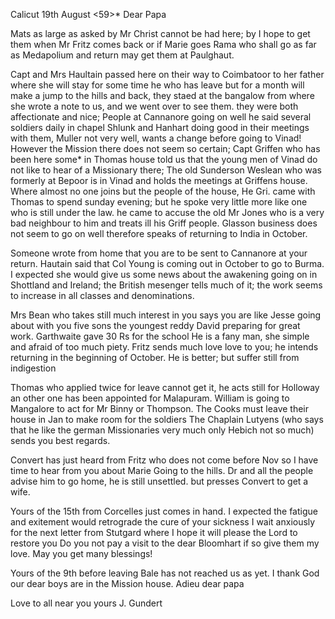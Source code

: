  Calicut 19th August <59>*
Dear Papa

Mats as large as asked by Mr Christ cannot be had here; by I hope to get them when Mr Fritz comes back or if Marie goes Rama who shall go as far as Medapolium and return may get them at Paulghaut.

Capt and Mrs Haultain passed here on their way to Coimbatoor to her father where she will stay for some time he who has leave but for a month will make a jump to the hills and back, they staed at the bangalow from where she wrote a note to us, and we went over to see them. they were both affectionate and nice; People at Cannanore going on well he said several soldiers daily in chapel Shlunk and Hanhart doing good in their meetings with them, Muller not very well, wants a change before going to Vinad! However the Mission there does not seem so certain; Capt Griffen who has been here some* in Thomas house told us that the young men of Vinad do not like to hear of a Missionary there; The old Sunderson Weslean who was formerly at Bepoor is in Vinad and holds the meetings at Griffens house. Where almost no one joins but the people of the house, He Gri. came with Thomas to spend sunday evening; but he spoke very little more like one who is still under the law. he came to accuse the old Mr Jones who is a very bad neighbour to him and treats ill his Griff people. Glasson business does not seem to go on well therefore speaks of returning to India in October.

Someone wrote from home that you are to be sent to Cannanore at your return. Hautain said that Col Young is coming out in October to go to Burma. I expected she would give us some news about the awakening going on in Shottland and Ireland; the British mesenger tells much of it; the work seems to increase in all classes and denominations.

Mrs Bean who takes still much interest in you says you are like Jesse going about with you five sons the youngest reddy David preparing for great work. 
Garthwaite gave 30 Rs for the school He is a fany man, she simple and afraid of too much piety. Fritz sends much love love to you; he intends returning in the beginning of October. He is better; but suffer still from indigestion

Thomas who applied twice for leave cannot get it, he acts still for Holloway an other one has been appointed for Malapuram. William is going to Mangalore to act for Mr Binny or Thompson. The Cooks must leave their house in Jan to make room for the soldiers The Chaplain Lutyens (who says that he like the german Missionaries very much only Hebich not so much) sends you best regards.

Convert has just heard from Fritz who does not come before Nov so I have time to hear from you about Marie Going to the hills. Dr and all the people advise him to go home, he is still unsettled. but presses Convert to get a wife.

Yours of the 15th from Corcelles just comes in hand. I expected the fatigue and exitement would retrograde the cure of your sickness I wait anxiously for the next letter from Stutgard where I hope it will please the Lord to restore you Do you not pay a visit to the dear Bloomhart if so give them my love. May you get many blessings!

Yours of the 9th before leaving Bale has not reached us as yet. I thank God our dear boys are in the Mission house. Adieu dear papa

 Love to all near you
 yours J. Gundert
